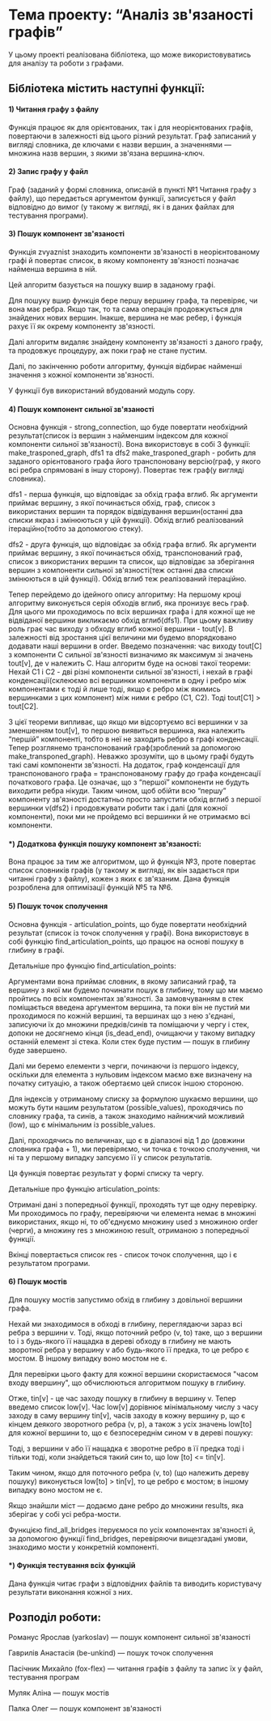 # Тема проекту: “Аналіз зв'язаності графів” 

У цьому проекті реалізована бібліотека, що може використовуватись для аналізу
та роботи з графами.  

## Бібліотека містить наступні функції: 

#### 1) Читання графу з файлу

Функція працює як для орієнтованих, так і для неорієнтованих графів,
повертаючи в залежності від цього різний результат. Граф записаний у 
вигляді словника, де ключами є назви вершин, а значеннями — множина назв 
вершин, з якими зв'язана вершина-ключ.

#### 2) Запис графу у файл  

Граф (заданий у формі словника, описаній в пункті №1 Читання графу з файлу),
що передається аргументом функції, записується у файл відповідно до вимог
(у такому ж вигляді, як і в даних файлах для тестування програми). 

#### 3) Пошук компонент зв'язаності

Функція zvyaznist знаходить компоненти зв'язаності в неорієнтованому графі й
повертає список, в якому компоненту зв'язності позначає найменша вершина в ній. 

Цей алгоритм базується на пошуку вшир в заданому графі. 

Для пошуку вшир функція бере першу вершину графа, та перевіряє, чи вона має
ребра. Якщо так, то та сама операція продовжується для знайдених нових вершин.
Інакше, вершина не має ребер, і функція рахує її як окрему
компоненту зв'язності. 

Далі алгоритм видаляє знайдену компоненту зв'язаності з даного графу, та
продовжує процедуру, аж поки граф не стане пустим. 

Далі, по закінченню роботи алгоритму, функція відбирає найменші значення з
кожної компоненти зв'язності. 

У функції був використаний вбудований модуль copy. 

#### 4) Пошук компонент сильної зв'язаності

Основна функція - strong_connection, що буде повертати необхідний
результат(список із вершин з найменшим індексом для кожної компоненти сильної
зв'язаності). Вона використовує в собі 3 функції: make_trasponed_graph, dfs1 
та dfs2
make_trasponed_graph - робить для заданого орієнтованого графа його
транспоновану версію(граф, у якого всі ребра спрямовані в іншу сторону).
Повертає теж граф(у вигляді словника).

dfs1 - перша функція, що відповідає за обхід графа вглиб. Як аргументи приймає
вершину, з якої починається обхід, граф, список з використаних вершин та
порядок відвідування вершин(останні два списки якраз і змінюються у цій
функції). Обхід вглиб реалізований ітераційно(тобто за допомогою стеку).

dfs2 - друга функція, що відповідає за обхід графа вглиб. Як аргументи приймає
вершину, з якої починається обхід, транспонований граф, список з використаних
вершин та список, що відповідає за зберігання вершин з компоненти сильної
зв'язності(теж останні два списки змінюються в цій функції). Обхід вглиб теж
реалізований ітераційно.

Тепер перейдемо до ідейного опису алгоритму: На першому кроці алгоритму
виконується серія обходів вглиб, яка пронизує весь граф. Для цього ми
проходимось по всіх вершинах графа і для кожної ще не відвіданої вершини
викликаємо обхід вглиб(dfs1). При цьому важливу роль грає час виходу з обходу
вглиб кожної вершини - tout[v]. В залежності від зростання цієї величини ми
будемо впорядковано додавати наші вершини в order. Введемо позначення: час
виходу tout[C] з компоненти C сильної зв'язності визначимо як максимум зі
значень tout[v], де v належить С. Наш алгоритм буде на основі такої теореми:
Нехай С1 і С2 - дві різні компоненти сильної зв'язності, і нехай в графі
конденсації(склеюємо всі вершинки компоненти в одну і ребро між компонентами
є тоді й лише тоді, якщо є ребро між якимись вершинками з цих компонент) між
ними є ребро (С1, С2). Тоді tout[C1] > tout[C2].

З цієї теореми випливає, що якщо ми відсортуємо всі вершинки v за
зменшенням tout[v], то першою виявиться вершинка, яка належить “першій”
компоненті, тобто в неї не заходить ребро в графі конденсації. Тепер
розглянемо транспонований граф(зроблений за допомогою make_transponed_graph).
Неважко зрозуміти, що в цьому графі будуть такі самі компоненти зв'язності.
На додаток, граф конденсації для транспонованого графа = транспонованому
графу до графа конденсації початкового графа. Це означає, що з “першої”
компоненти не будуть виходити ребра нікуди. Таким чином, щоб обійти всю
“першу” компоненту зв'язності достатньо просто запустити обхід вглиб з першої
вершинки v(dfs2) і продовжувати робити так і далі (для кожної компоненти),
поки ми не пройдемо всі вершинки й не отримаємо всі компоненти.

#### *) Додаткова функція пошуку компонент зв'язаності:
Вона працює за тим же алгоритмом, що й функція №3, проте повертає 
список словників графів (у такому ж вигляді, як він задається при читанні 
графу з файлу), кожен з яких є зв'язаним. Дана функція розроблена для 
оптимізації функцій №5 та №6.

#### 5) Пошук точок сполучення 

Основна функція - articulation_points, що буде повертати необхідний
результат (список із точок сполучення у графі). Вона використовує в собі
функцію find_articulation_points, що працює на основі пошуку в глибину в графі. 

Детальніше про функцію find_articulation_points: 

Аргументами вона приймає словник, в якому записаний граф, та вершину з якої
ми будемо починати пошук в глибину, тому що ми маємо пройтись по всіх
компонентах зв'язності. За замовчуванням в стек поміщається введена аргументом
вершина, та поки він не пустий ми проходимося по кожній вершині, та вершинах
що з нею з'єднані, записуючи їх до множини предків/синів та поміщаючи у чергу
і стек, допоки не досягнемо кінця (is_dead_end), очищаючи у такому випадку
останній елемент зі стека. Коли стек буде пустим — пошук в глибину буде
завершено.  

Далі ми беремо елементи з черги, починаючи із першого індексу, оскільки
для елемента з нульовим індексом маємо вже визначену на початку ситуацію,
а також обертаємо цей список іншою стороною. 

Для індексів у отриманому списку за формулою шукаємо вершини, що можуть бути
нашим результатом (possible_values), проходячись по словнику графа, та синів,
а також знаходимо найнижчий можливий (low),
що є мінімальним із possible_values.  

Далі, проходячись по величинах, що є в діапазоні від 1 до (довжини словника
графа + 1), ми перевіряємо, чи точка є точкою сполучення, чи ні та у першому
випадку запсуємо її у список результатів. 

Ця функція повертає результат у формі списку та чергу. 

Детальніше про функцію articulation_points: 

Отримані дані з попередньої функції, проходять тут ще одну перевірку.
Ми проходимось по графу, перевіряючи чи елемента немає в множині використаних,
якщо ні, то об'єднуємо множину used з множиною order (черги), а множину res з
множиною result, отриманою з попередньої функції. 

Вкінці повертається список res - список точок сполучення, що і є результатом
програми. 

#### 6) Пошук мостів 

Для пошуку мостів запустимо обхід в глибину з довільної вершини графа. 

Нехай ми знаходимося в обході в глибину, переглядаючи зараз всі ребра з
вершини v. Тоді, якщo поточний ребро (v, to) таке, що з вершини to і з
будь-якого її нащадка в дереві обходу в глибину не мають зворотної ребра
у вершину v або будь-якого її предка, то це ребро є мостом. В іншому випадку
воно мостом не є. 

Для перевірки цього факту для кожної вершини скористаємося
"часом входу ввершину", що обчислюються алгоритмом пошуку в глибину. 

Отже, tin[v] - це час заходу пошуку в глибину в вершину v. Тепер введемо
список low[v]. Час low[v] дорівнює мінімальному числу з часу заходу в саму
вершину tin[v], часів заходу в кожну вершину p, що є кінцем деякого зворотного
ребра (v, p), а також з усіх значень low[to] для кожної вершини to, що є
безпосереднім сином v в дереві пошуку: 

Тоді, з вершини v або її нащадка є зворотне ребро в її предка тоді і тільки
тоді, коли знайдеться такий син to, що low [to] <= tin[v].  

Таким чином, якщо для поточного ребра (v, to) (що належить дереву пошуку)
виконується low[to] > tin[v], то це ребро є мостом; в іншому випадку воно
мостом не є. 

Якщо знайшли міст — додаємо дане ребро до множини results, яка зберігає у
собі усі ребра-мости. 

Функцією find_all_bridges ітеруємося по усіх компонентах зв'язності й,
за допомогою функції find_bridges, перевіряючи вищезгадані умови, знаходимо
мости у конкретній компоненті.

#### *) Функція тестування всіх функцій
Дана функція читає графи з відповідних файлів та виводить користувачу 
результати виконання кожної з них.

## Розподіл роботи: 

Романус Ярослав (yarkoslav) — пошук компонент сильної зв'язаності

Гаврилів Анастасія (be-unkind) — пошук точок сполучення 

Пасічник Михайло (fox-flex) — читання графів з файлу та запис їх у файл, тестування програм 

Муляк Аліна — пошук мостів

Палка Олег — пошук компонент зв'язаності
